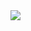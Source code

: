 <img src='https://cdn.educba.com/academy/wp-content/uploads/2020/01/exploratory-data-analysis.jpg'>
